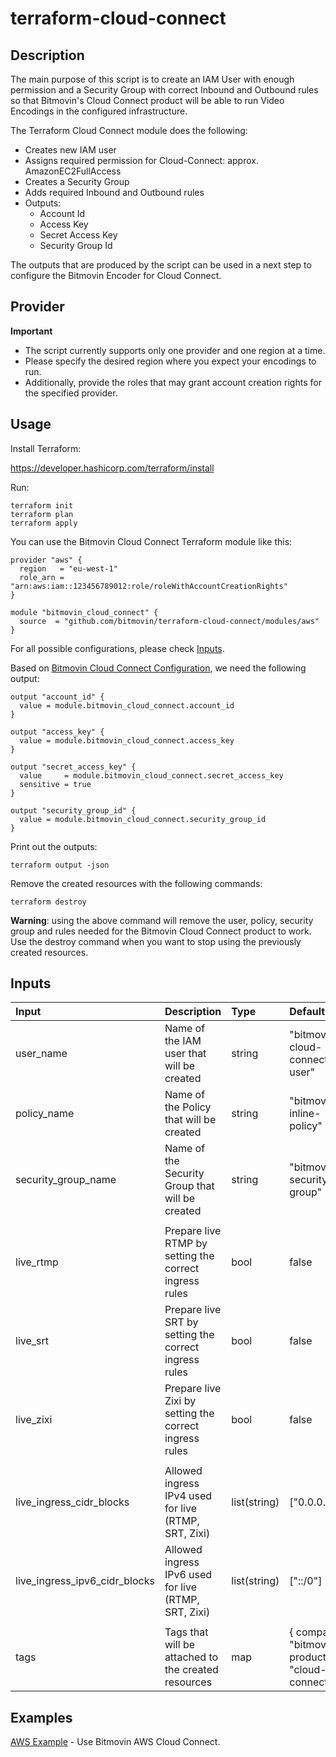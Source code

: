 # terraform-cloud-connect

## Description

The main purpose of this script is to create an IAM User with enough permission and a Security Group with correct Inbound and Outbound rules so that Bitmovin's Cloud Connect product will be able to run Video Encodings in the configured infrastructure.

The Terraform Cloud Connect module does the following:

- Creates new IAM user
- Assigns required permission for Cloud-Connect: approx. AmazonEC2FullAccess
- Creates a Security Group
- Adds required Inbound and Outbound rules
- Outputs:
    - Account Id
    - Access Key
    - Secret Access Key
    - Security Group Id

The outputs that are produced by the script can be used in a next step to configure the Bitmovin Encoder for Cloud Connect.

## Provider

**Important**
- The script currently supports only one provider and one region at a time. 
- Please specify the desired region where you expect your encodings to run. 
- Additionally, provide the roles that may grant account creation rights for the specified provider.

## Usage

Install Terraform: 

https://developer.hashicorp.com/terraform/install

Run:

````
terraform init
terraform plan
terraform apply
````

You can use the Bitmovin Cloud Connect Terraform module like this:

````
provider "aws" {
  region   = "eu-west-1"
  role_arn = "arn:aws:iam::123456789012:role/roleWithAccountCreationRights"
}

module "bitmovin_cloud_connect" {
  source  = "github.com/bitmovin/terraform-cloud-connect/modules/aws"
}
````

For all possible configurations, please check [Inputs](#inputs).

Based on [Bitmovin Cloud Connect Configuration](https://developer.bitmovin.com/encoding/docs/using-bitmovin-cloud-connect-with-aws#configure-your-bitmovin-account), we need the following output:

````
output "account_id" {
  value = module.bitmovin_cloud_connect.account_id
}

output "access_key" {
  value = module.bitmovin_cloud_connect.access_key
}

output "secret_access_key" {
  value     = module.bitmovin_cloud_connect.secret_access_key
  sensitive = true
}

output "security_group_id" {
  value = module.bitmovin_cloud_connect.security_group_id
}
````

Print out the outputs:

````
terraform output -json
````

Remove the created resources with the following commands:

````
terraform destroy
````

**Warning**: using the above command will remove the user, policy, security group and rules needed for the Bitmovin Cloud Connect product to work. Use the destroy command when you want to stop using the previously created resources.

## Inputs

| Input        | Description           | Type  | Default  |
| :------------|:----------------------|:------|:---------|
| user_name | Name of the IAM user that will be created | string | "bitmovin-cloud-connect-user"|
| policy_name | Name of the Policy that will be created | string |  "bitmovin-inline-policy" |
| security_group_name | Name of the Security Group that will be created | string | "bitmovin-security-group" |
| | | | |
| live_rtmp | Prepare live RTMP by setting the correct ingress rules | bool | false |
| live_srt | Prepare live SRT by setting the correct ingress rules | bool | false |
| live_zixi | Prepare live Zixi by setting the correct ingress rules | bool | false |
| | | | |
| live_ingress_cidr_blocks | Allowed ingress IPv4 used for live (RTMP, SRT, Zixi) | list(string) | ["0.0.0.0/0"] |
| live_ingress_ipv6_cidr_blocks | Allowed ingress IPv6 used for live (RTMP, SRT, Zixi) | list(string) | ["::/0"] |
| | | | |
| tags | Tags that will be attached to the created resources | map | { company = "bitmovin", product = "cloud-connect" } |

## Examples

[AWS Example](https://github.com/bitmovin/terraform-cloud-connect/tree/main/examples/aws) - Use Bitmovin AWS Cloud Connect.
